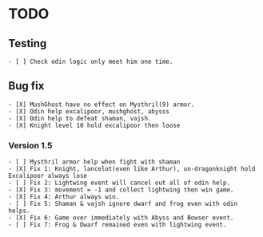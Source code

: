 # TODO

## Testing

    - [ ] Check odin logic only meet him one time.

## Bug fix

    - [X] MushGhost have no effect on Mysthril(9) armor.
    - [X] Odin help excalipoor, mushghost, abysss
    - [X] Odin help to defeat shaman, vajsh.
    - [X] Knight level 10 hold excalipoor then loose

### Version 1.5

    - [ ] Mysthril armor help when fight with shaman
    - [X] Fix 1: Knight, lancelot(even like Arthur), un-dragonknight hold Excalipoor always lose
    - [ ] Fix 2: Lightwing event will cancel out all of odin help.
    - [X] Fix 3: movement = -1 and collect lightwing then win game.
    - [X] Fix 4: Arthur always win.
    - [ ] Fix 5: Shaman & vajsh ignore dwarf and frog even with odin helps.
    - [X] Fix 6: Game over immediately with Abyss and Bowser event.
    - [ ] Fix 7: Frog & Dwarf remained even with lightwing event.

